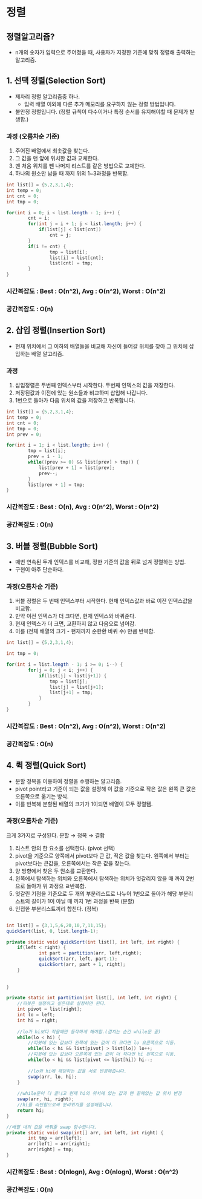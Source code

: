 # 정렬

## 정렬알고리즘?

- n개의 숫자가 입력으로 주어졌을 때, 사용자가 지정한 기준에 맞춰 정렬해 출력하는 알고리즘.

## 1. 선택 정렬(Selection Sort)

- 제자리 정렬 알고리즘중 하나.
    - 입력 배열 이외에 다른 추가 메모리를 요구하지 않는 정렬 방법입니다.
- 불안정 정렬입니다. (정렬 규칙이 다수이거나 특정 순서를 유지해야할 때 문제가 발생함.)

### 과정 (오름차순 기준)

1. 주어진 배열에서 최솟값을 찾는다.
2. 그 값을 맨 앞에 위치한 값과 교체한다.
3. 맨 처음 위치를 뺀 나머지 리스트를 같은 방법으로 교체한다.
4. 하나의 원소만 남을 때 까지 위의 1~3과정을 반복함.

```java
int list[] = {5,2,3,1,4};
int temp = 0;
int cnt = 0;
int tmp = 0;

for(int i = 0; i < list.length - 1; i++) {
		cnt = i;
		for(int j = i + 1; j < list.length; j++) {
			if(list[j] < list[cnt])
				cnt = j;
		}
		if(i != cnt) {
				tmp = list[i];
				list[i] = list[cnt];
				list[cnt] = tmp;
		}
}
```

### 시간복잡도 : Best : O(n^2), Avg : O(n^2), Worst : O(n^2)

### 공간복잡도 : O(n)

## 2. 삽입 정렬(Insertion Sort)

- 현재 위치에서 그 이하의 배열들을 비교해 자신이 들어갈 위치를 찾아 그 위치에 삽입하는 배열 알고리즘.

### 과정

1. 삽입정렬은 두번째 인덱스부터 시작한다. 두번째 인덱스의 값을 저장한다.
2. 저장된값과 이전에 있는 원소들과 비교하며 삽입해 나갑니다.
3. 1번으로 돌아가 다음 위치의 값을 저장하고 반복합니다.

```java
int list[] = {5,2,3,1,4};
int temp = 0;
int cnt = 0;
int tmp = 0;
int prev = 0;

for(int i = 1; i < list.length; i++) {
		tmp = list[i];
		prev = i - 1;
		while((prev >= 0) && list[prev] > tmp)) {
			list[prev + 1] = list[prev];
			prev--;
		}
		list[prev + 1] = tmp;
}
```

### 시간복잡도 : Best : O(n), Avg : O(n^2), Worst : O(n^2)

### 공간복잡도 : O(n)

## 3. 버블 정렬(Bubble Sort)

- 매번 연속된 두개 인덱스를 비교해, 정한 기준의 값을 뒤로 넘겨 정렬하는 방법.
- 구현이 아주 단순하다.

### 과정(오름차순 기준)

1. 버블 정렬은 두 번째 인덱스부터 시작한다. 현재 인덱스값과 바로 이전 인덱스값을 비교함.
2. 만약 이전 인덱스가 더 크다면, 현재 인덱스와 바꿔준다.
3. 현재 인덱스가 더 크면, 교환하지 않고 다음으로 넘어감.
4. 이를 (전체 배열의 크기 - 현재까지 순한환 바퀴 수) 만큼 반복함.

```java
int list[] = {5,2,3,1,4};

int tmp = 0;

for(int i = list.length - 1; i >= 0; i--) {
		for(j = 0; j < i; j++) {
			if(list[j] < list[j+1]) {
				tmp = list[j];
				list[j] = list[j+1];
				list[j+1] = tmp;
			}
		}
}
```

### 시간복잡도 : Best : O(n^2), Avg : O(n^2), Worst : O(n^2)

### 공간복잡도 : O(n)

## 4. 퀵 정렬(Quick Sort)

- 분할 정복을 이용하여 정렬을 수행하는 알고리즘.
- pivot point라고 기준이 되는 값을 설정해 이 값을 기준으로 작은 값은 왼쪽 큰 값은 오른쪽으로 옮기는 방식.
- 이를 반복해 분할된 배열의 크기가 1이되면 배열이 모두 정렬됌.

### 과정(오름차순 기준)

크게 3가지로 구성된다. 분할 → 정복 → 결합

1. 리스트 안의 한 요소를 선택한다. (pivot 선택)
2. pivot을 기준으로 양쪽에서 pivot보다 큰 값, 작은 값을 찾는다. 왼쪽에서 부터는 pivot보다는 큰값을, 오른쪽에서는 작은 값을 찾는다.
3. 양 방향에서 찾은 두 원소를 교환한다.
4. 왼쪽에서 탐색하는 위치와 오른쪽에서 탐색하는 위치가 엇갈리지 않을 때 까지 2번으로 돌아가 위 과정으 ㄹ반복함.
5. 엇갈린 기점을 기준으로 두 개의 부분리스트로 나누어 1번으로 돌아가 해당 부분리스트의 길이가 1이 아닐 때 까지 1번 과정을 반복 (분할)
6. 인접한 부분리스트끼리 합친다. (정복)

```java

int list[] = {3,1,5,6,20,10,7,11,15};
quickSort(list, 0, list.length-1);

private static void quickSort(int list[], int left, int right) {
	if(left < right) {
			int part = partition(arr, left,right);
			quickSort(arr, left, part-1);
			quickSort(arr, part + 1, right);
	}
	
		
}

private static int partition(int list[], int left, int right) {
	//피봇은 설정하고 싶은대로 설정하면 된다.
	int pivot = list[right];
	int lo = left;
	int hi = right;
	
	//lo가 hi보다 작을때만 동작하게 해야함.(겹치는 순간 while문 끝)	
	while(lo < hi) {
		//피봇에 있는 값보다 왼쪽에 있는 값이 더 크다면 lo 오른쪽으로 이동.
		while(lo < hi && list[pivot] > list[lo]) lo++;
		//피봇에 있는 값보다 오른쪽에 있는 값이 더 작다면 hi 왼쪽으로 이동.
		while(lo < hi && list[pivot <= list[hi]) hi--;
		
		//lo와 hi에 해당하는 값을 서로 변경해줍니다.
		swap(arr, lo, hi);
	}
	
	//while문이 다 끝나고 현재 hi의 위치에 있는 값과 맨 끝에있는 값 위치 변경
	swap(arr, hi, right);
	//hi를 리턴함으로써 분리위치를 설정해줍니다.
	return hi;
}

//배열 내의 값을 바꿔줄 swap 함수입니다.
private static void swap(int[] arr, int left, int right) {
		int tmp = arr[left];
		arr[left] = arr[right];
		arr[right] = tmp;
}
```

### 시간복잡도 : Best : O(nlogn), Avg : O(nlogn), Worst : O(n^2)

### 공간복잡도 : O(n)